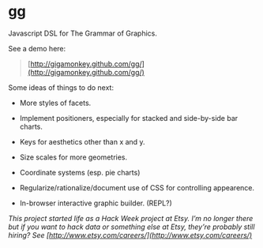 gg
===

Javascript DSL for The Grammar of Graphics.

See a demo here:

> [http://gigamonkey.github.com/gg/](http://gigamonkey.github.com/gg/)

Some ideas of things to do next:

- More styles of facets.

- Implement positioners, especially for stacked and side-by-side bar charts.

- Keys for aesthetics other than x and y.

- Size scales for more geometries.

- Coordinate systems (esp. pie charts)

- Regularize/rationalize/document use of CSS for controlling appearence.

- In-browser interactive graphic builder. (REPL?)


*This project started life as a Hack Week project at Etsy. I’m no longer there but if you want to hack data or something else at Etsy, they’re probably still hiring? See
 [http://www.etsy.com/careers/](http://www.etsy.com/careers/)*